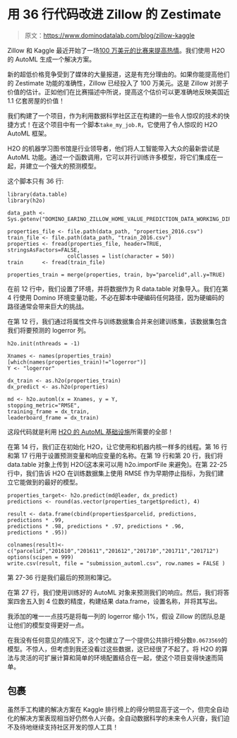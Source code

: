 # 用 36 行代码改进 Zillow 的 Zestimate

> 原文：<https://www.dominodatalab.com/blog/zillow-kaggle>

Zillow 和 Kaggle 最近开始了一场[100 万美元的比赛来提高热情](https://www.kaggle.com/c/zillow-prize-1)。我们使用 H2O 的 AutoML 生成一个解决方案。

新的超低价格竞争受到了媒体的大量报道，这是有充分理由的。如果你能提高他们的 Zestimate 功能的准确性，Zillow 已经投入了 100 万美元。这是 Zillow 对房子价值的估计。正如他们在比赛描述中所说，提高这个估价可以更准确地反映美国近 1.1 亿套房屋的价值！

我们构建了一个项目，作为利用数据科学社区正在构建的一些令人惊叹的技术的快捷方式！在这个项目中有一个脚本`take_my_job.R`，它使用了令人惊叹的 H2O AutoML 框架。

H2O 的机器学习图书馆是行业领导者，他们将人工智能带入大众的最新尝试是 AutoML 功能。通过一个函数调用，它可以并行训练许多模型，将它们集成在一起，并建立一个强大的预测模型。

这个脚本只有 36 行:

```
library(data.table)
library(h2o)

data_path <- Sys.getenv("DOMINO_EARINO_ZILLOW_HOME_VALUE_PREDICTION_DATA_WORKING_DIR")

properties_file <- file.path(data_path, "properties_2016.csv")
train_file <- file.path(data_path, "train_2016.csv")
properties <- fread(properties_file, header=TRUE, stringsAsFactors=FALSE,
                   colClasses = list(character = 50))
train      <- fread(train_file)

properties_train = merge(properties, train, by="parcelid",all.y=TRUE)
```

在前 12 行中，我们设置了环境，并将数据作为 R data.table 对象导入。我们在第 4 行使用 Domino 环境变量功能，不必在脚本中硬编码任何路径，因为硬编码的路径通常会带来巨大的挑战。

在第 12 行，我们通过将属性文件与训练数据集合并来创建训练集，该数据集包含我们将要预测的 logerror 列。

```
h2o.init(nthreads = -1)

Xnames <- names(properties_train)[which(names(properties_train)!="logerror")]
Y <- "logerror"

dx_train <- as.h2o(properties_train)
dx_predict <- as.h2o(properties)

md <- h2o.automl(x = Xnames, y = Y,
stopping_metric="RMSE",
training_frame = dx_train,
leaderboard_frame = dx_train)
```

这段代码就是利用 [H2O 的 AutoML 基础设施](https://www.dominodatalab.com/blog/deep-learning-with-h2o-ai)所需要的全部！

在第 14 行，我们正在初始化 H2O，让它使用和机器内核一样多的线程。第 16 行和第 17 行用于设置预测变量和响应变量的名称。在第 19 行和第 20 行，我们将 data.table 对象上传到 H2O(这本来可以用 h2o.importFile 来避免)。在第 22-25 行中，我们告诉 H2O 在训练数据集上使用 RMSE 作为早期停止指标，为我们建立它能做到的最好的模型。

```
properties_target<- h2o.predict(md@leader, dx_predict)
predictions <- round(as.vector(properties_target$predict), 4)

result <- data.frame(cbind(properties$parcelid, predictions, predictions * .99,
predictions * .98, predictions * .97, predictions * .96,
predictions * .95))

colnames(result)<-c("parcelid","201610","201611","201612","201710","201711","201712")
options(scipen = 999)
write.csv(result, file = "submission_automl.csv", row.names = FALSE )
```

第 27-36 行是我们最后的预测和簿记。

在第 27 行，我们使用训练好的 AutoML 对象来预测我们的响应。然后，我们将答案四舍五入到 4 位数的精度，构建结果 data.frame，设置名称，并将其写出。

我添加的唯一一点技巧是将每一列的 logerror 缩小 1%，假设 Zillow 的团队总是让他们的模型变得更好一点。

在我没有任何意见的情况下，这个包建立了一个提供公共排行榜分数`0.0673569`的模型。不惊人，但考虑到我还没看过这些数据，这已经很了不起了。将 H2O 的算法与灵活的可扩展计算和简单的环境配置结合在一起，使这个项目变得快速而简单。

## 包裹

虽然手工构建的解决方案在 Kaggle 排行榜上的得分明显高于这一个，但完全自动化的解决方案表现相当好仍然令人兴奋。全自动数据科学的未来令人兴奋，我们迫不及待地继续支持社区开发的惊人工具！